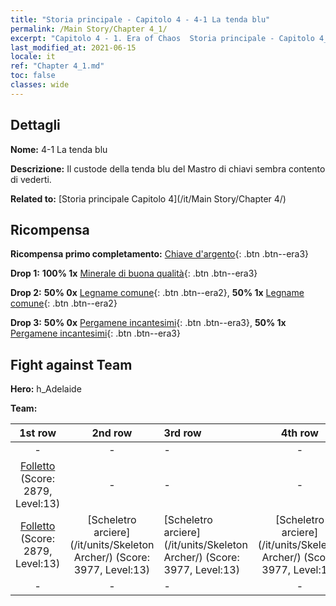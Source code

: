 ```yaml
---
title: "Storia principale - Capitolo 4 - 4-1 La tenda blu"
permalink: /Main Story/Chapter 4_1/
excerpt: "Capitolo 4 - 1. Era of Chaos  Storia principale - Capitolo 4_1. 4-1 La tenda blu"
last_modified_at: 2021-06-15
locale: it
ref: "Chapter 4_1.md"
toc: false
classes: wide
---
```


## Dettagli

 **Nome:** 4-1 La tenda blu

 **Descrizione:** Il custode della tenda blu del Mastro di chiavi sembra contento di vederti.

 **Related to:** [Storia principale Capitolo 4](/it/Main Story/Chapter 4/)

## Ricompensa

 **Ricompensa primo completamento:** [Chiave d'argento](/ItemsIT/con_693/){: .btn .btn--era3}

 **Drop 1:** **100% 1x** [Minerale di buona qualità](/ItemsIT/mat_12/){: .btn .btn--era3}

 **Drop 2:** **50% 0x** [Legname comune](/ItemsIT/mat_7/){: .btn .btn--era2}, **50% 1x** [Legname comune](/ItemsIT/mat_7/){: .btn .btn--era2}

 **Drop 3:** **50% 0x** [Pergamene incantesimi](/ItemsIT/con_694/){: .btn .btn--era3}, **50% 1x** [Pergamene incantesimi](/ItemsIT/con_694/){: .btn .btn--era3}


## Fight against Team
 **Hero:** h_Adelaide

 **Team:**


  | 1st row | 2nd row | 3rd row | 4th row |
  |:----:|:----:|:----|:----:|
  | - | - | - | - |
  | [Folletto](/it/units/Imp/) (Score: 2879, Level:13)  | - | - | - |
  | [Folletto](/it/units/Imp/) (Score: 2879, Level:13)  | [Scheletro arciere](/it/units/Skeleton Archer/) (Score: 3977, Level:13)  | [Scheletro arciere](/it/units/Skeleton Archer/) (Score: 3977, Level:13)  | [Scheletro arciere](/it/units/Skeleton Archer/) (Score: 3977, Level:13)  |
  | - | - | - | - |


